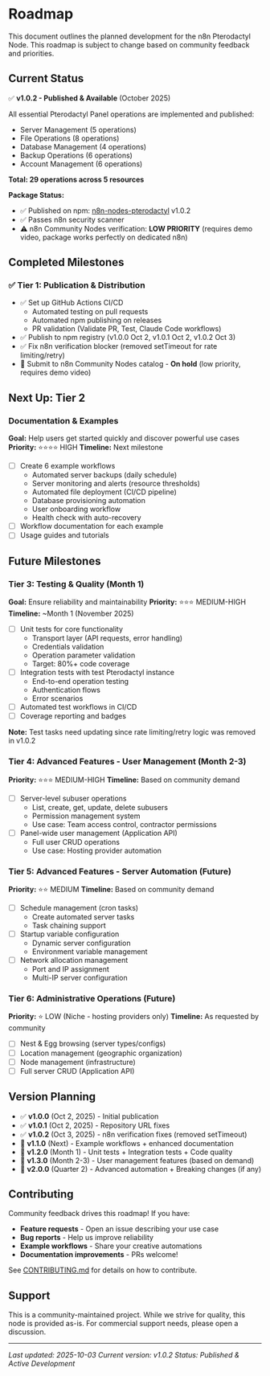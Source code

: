 # Roadmap

This document outlines the planned development for the n8n Pterodactyl Node. This roadmap is subject to change based on community feedback and priorities.

## Current Status

✅ **v1.0.2 - Published & Available** (October 2025)

All essential Pterodactyl Panel operations are implemented and published:

- Server Management (5 operations)
- File Operations (8 operations)
- Database Management (4 operations)
- Backup Operations (6 operations)
- Account Management (6 operations)

**Total: 29 operations across 5 resources**

**Package Status:**
- ✅ Published on npm: [n8n-nodes-pterodactyl](https://www.npmjs.com/package/n8n-nodes-pterodactyl) v1.0.2
- ✅ Passes n8n security scanner
- ⚠️ n8n Community Nodes verification: **LOW PRIORITY** (requires demo video, package works perfectly on dedicated n8n)

## Completed Milestones

### ✅ Tier 1: Publication & Distribution

- ✅ Set up GitHub Actions CI/CD
  - Automated testing on pull requests
  - Automated npm publishing on releases
  - PR validation (Validate PR, Test, Claude Code workflows)
- ✅ Publish to npm registry (v1.0.0 Oct 2, v1.0.1 Oct 2, v1.0.2 Oct 3)
- ✅ Fix n8n verification blocker (removed setTimeout for rate limiting/retry)
- 🔄 Submit to n8n Community Nodes catalog - **On hold** (low priority, requires demo video)

## Next Up: Tier 2

### Documentation & Examples

**Goal:** Help users get started quickly and discover powerful use cases
**Priority:** ⭐⭐⭐⭐ HIGH
**Timeline:** Next milestone

- [ ] Create 6 example workflows
  - Automated server backups (daily schedule)
  - Server monitoring and alerts (resource thresholds)
  - Automated file deployment (CI/CD pipeline)
  - Database provisioning automation
  - User onboarding workflow
  - Health check with auto-recovery
- [ ] Workflow documentation for each example
- [ ] Usage guides and tutorials

## Future Milestones

### Tier 3: Testing & Quality (Month 1)

**Goal:** Ensure reliability and maintainability
**Priority:** ⭐⭐⭐ MEDIUM-HIGH
**Timeline:** ~Month 1 (November 2025)

- [ ] Unit tests for core functionality
  - Transport layer (API requests, error handling)
  - Credentials validation
  - Operation parameter validation
  - Target: 80%+ code coverage
- [ ] Integration tests with test Pterodactyl instance
  - End-to-end operation testing
  - Authentication flows
  - Error scenarios
- [ ] Automated test workflows in CI/CD
- [ ] Coverage reporting and badges

**Note:** Test tasks need updating since rate limiting/retry logic was removed in v1.0.2

### Tier 4: Advanced Features - User Management (Month 2-3)

**Priority:** ⭐⭐⭐ MEDIUM-HIGH
**Timeline:** Based on community demand

- [ ] Server-level subuser operations
  - List, create, get, update, delete subusers
  - Permission management system
  - Use case: Team access control, contractor permissions
- [ ] Panel-wide user management (Application API)
  - Full user CRUD operations
  - Use case: Hosting provider automation

### Tier 5: Advanced Features - Server Automation (Future)

**Priority:** ⭐⭐ MEDIUM
**Timeline:** Based on community demand

- [ ] Schedule management (cron tasks)
  - Create automated server tasks
  - Task chaining support
- [ ] Startup variable configuration
  - Dynamic server configuration
  - Environment variable management
- [ ] Network allocation management
  - Port and IP assignment
  - Multi-IP server configuration

### Tier 6: Administrative Operations (Future)

**Priority:** ⭐ LOW (Niche - hosting providers only)
**Timeline:** As requested by community

- [ ] Nest & Egg browsing (server types/configs)
- [ ] Location management (geographic organization)
- [ ] Node management (infrastructure)
- [ ] Full server CRUD (Application API)

## Version Planning

- ✅ **v1.0.0** (Oct 2, 2025) - Initial publication
- ✅ **v1.0.1** (Oct 2, 2025) - Repository URL fixes
- ✅ **v1.0.2** (Oct 3, 2025) - n8n verification fixes (removed setTimeout)
- 🔄 **v1.1.0** (Next) - Example workflows + enhanced documentation
- 📅 **v1.2.0** (Month 1) - Unit tests + Integration tests + Code quality
- 📅 **v1.3.0** (Month 2-3) - User management features (based on demand)
- 📅 **v2.0.0** (Quarter 2) - Advanced automation + Breaking changes (if any)

## Contributing

Community feedback drives this roadmap! If you have:

- **Feature requests** - Open an issue describing your use case
- **Bug reports** - Help us improve reliability
- **Example workflows** - Share your creative automations
- **Documentation improvements** - PRs welcome!

See [CONTRIBUTING.md](CONTRIBUTING.md) for details on how to contribute.

## Support

This is a community-maintained project. While we strive for quality, this node is provided as-is. For commercial support needs, please open a discussion.

---

_Last updated: 2025-10-03_
_Current version: v1.0.2_
_Status: Published & Active Development_
